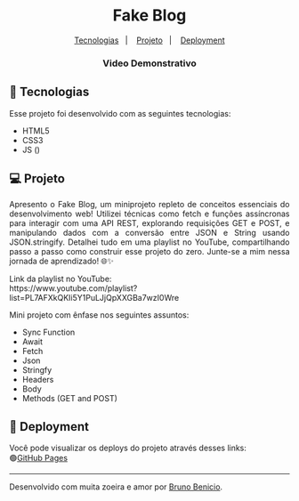 <h1 align="center">Fake Blog</h1>

<p align="center">
  <a href="#-tecnologias">Tecnologias</a>&nbsp;&nbsp;&nbsp;|&nbsp;&nbsp;&nbsp;
  <a href="#-projeto">Projeto</a>&nbsp;&nbsp;&nbsp;|&nbsp;&nbsp;&nbsp;
  <a href="#-projeto">Deployment</a>
</p>

<p align="center">
  <h3 align="center">Video Demonstrativo</h3>
  
</p>

## 🚀 Tecnologias

Esse projeto foi desenvolvido com as seguintes tecnologias:

- HTML5
- CSS3
- JS ()

## 💻 Projeto

<p align="justify">
Apresento o Fake Blog, um miniprojeto repleto de conceitos essenciais do desenvolvimento web! Utilizei técnicas como fetch e funções assíncronas para interagir com uma API REST, explorando requisições GET e POST, e manipulando dados com a conversão entre JSON e String usando JSON.stringify. Detalhei tudo em uma playlist no YouTube, compartilhando passo a passo como construir esse projeto do zero. Junte-se a mim nessa jornada de aprendizado! 🌐✨
<p align="justify">
Link da playlist no YouTube: </br> https://www.youtube.com/playlist?list=PL7AFXkQKIi5Y1PuLJjQpXXGBa7wzI0Wre

Mini projeto com ênfase nos seguintes assuntos:
- Sync Function 
- Await
- Fetch
- Json
- Stringfy
- Headers
- Body
- Methods (GET and POST)

## 🔖 Deployment

Você pode visualizar os deploys do projeto através desses links:
<br>🟢[GitHub Pages](https://carecsnay.github.io/fake-blog/)

---

Desenvolvido com muita zoeira e amor por [Bruno Benicio](https://github.com/carecsnay).
